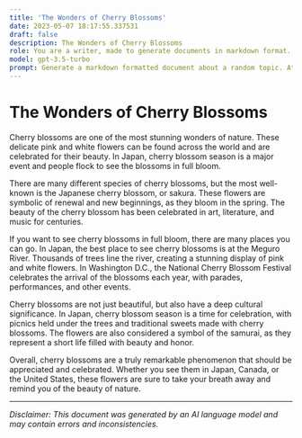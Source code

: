 ```yaml
---
title: 'The Wonders of Cherry Blossoms'
date: 2023-05-07 18:17:55.337531
draft: false
description: The Wonders of Cherry Blossoms
role: You are a writer, made to generate documents in markdown format. It is very important that all of the documents you generate are in valid markdown format.
model: gpt-3.5-turbo
prompt: Generate a markdown formatted document about a random topic. At the bottom, include a disclaimer explaining that the document was generated by you. The first line of the document should be the title. Make sure that the entire document is in proper markdown format, using a mix of various tags to make the document visually appealing.
---
```


# The Wonders of Cherry Blossoms

Cherry blossoms are one of the most stunning wonders of nature. These delicate pink and white flowers can be found across the world and are celebrated for their beauty. In Japan, cherry blossom season is a major event and people flock to see the blossoms in full bloom. 

There are many different species of cherry blossoms, but the most well-known is the Japanese cherry blossom, or sakura. These flowers are symbolic of renewal and new beginnings, as they bloom in the spring. The beauty of the cherry blossom has been celebrated in art, literature, and music for centuries.

If you want to see cherry blossoms in full bloom, there are many places you can go. In Japan, the best place to see cherry blossoms is at the Meguro River. Thousands of trees line the river, creating a stunning display of pink and white flowers. In Washington D.C., the National Cherry Blossom Festival celebrates the arrival of the blossoms each year, with parades, performances, and other events.

Cherry blossoms are not just beautiful, but also have a deep cultural significance. In Japan, cherry blossom season is a time for celebration, with picnics held under the trees and traditional sweets made with cherry blossoms. The flowers are also considered a symbol of the samurai, as they represent a short life filled with beauty and honor.

Overall, cherry blossoms are a truly remarkable phenomenon that should be appreciated and celebrated. Whether you see them in Japan, Canada, or the United States, these flowers are sure to take your breath away and remind you of the beauty of nature.

---

*Disclaimer: This document was generated by an AI language model and may contain errors and inconsistencies.*